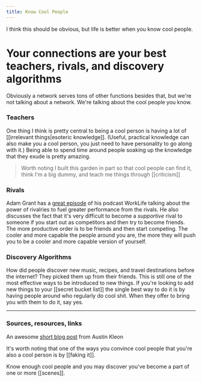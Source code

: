 ```yaml
---
title: Know Cool People
---
```

I think this should be obvious, but life is better when you know cool people.

# Your connections are your best teachers, rivals, and discovery algorithms

Obviously a network serves tons of other functions besides that, but we're not talking about a network. We're talking about the cool people you know.

### Teachers

One thing I think is pretty central to being a cool person is having a lot of [[irrelevant things|esoteric knowledge]]. (Useful, practical knowledge can also make you a cool person, you just need to have personality to go along with it.) Being able to spend time around people soaking up the knowledge that they exude is pretty amazing.

> Worth noting I built this garden in part so that cool people can find it, think I'm a big dummy, and teach me things through [[criticism]]

### Rivals

Adam Grant has a [great episode](https://www.ted.com/talks/worklife_with_adam_grant_become_friends_with_your_rivals/transcript?language=en) of his podcast WorkLife talking about the power of rivalries to fuel greater performance from the rivals. He also discusses the fact that it's very difficult to become a *supportive* rival to someone if you start out as competitors and then try to become friends. The more productive order is to be friends and then start competing. The cooler and more capable the people around you are, the more they will push you to be a cooler and more capable version of yourself.

### Discovery Algorithms

How did people discover new music, recipes, and travel destinations before the internet? They picked them up from their friends. This is still one of the most effective ways to be introduced to new things. If you're looking to add new things to your [[secret bucket list]] the single best way to do it is by having people around who regularly do cool shit. When they offer to bring you with them to do it, say yes.

---
### Sources, resources, links

An awesome [short blog post](https://austinkleon.com/2017/11/24/have-you-tried-making-yourself-a-more-interesting-person/) from Austin Kleon

It's worth noting that one of the ways you convince cool people that you're also a cool person is by [[faking it]].

Know enough cool people and you may discover you've become a part of one or more [[scenes]].
